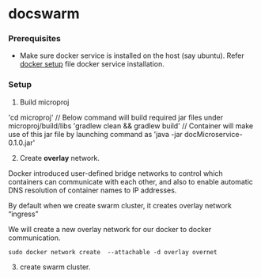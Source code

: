 # docswarm

### Prerequisites

- Make sure docker service is installed on the host (say ubuntu). Refer [docker setup](dockerSetup.sh) file docker service installation.

### Setup

1) Build microproj 

'cd microproj'
// Below command will build required jar files under microproj/build/libs
'gradlew clean && gradlew build' 
// Container will make use of this jar file by launching command as 'java -jar docMicroservice-0.1.0.jar'


2) Create **overlay** network. 
  
  Docker introduced user-defined bridge networks to control which containers can communicate with each other, and also to   enable automatic DNS resolution of container names to IP addresses. 
  
  By default when we create swarm cluster, it creates overlay network “ingress” 
  
  We will create a new overlay network for our docker to docker communication. 
  
  `sudo docker network create  --attachable -d overlay overnet`
  
 3) create swarm cluster.
